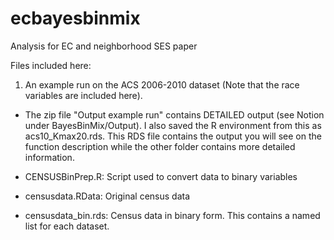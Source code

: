 # ecbayesbinmix
Analysis for EC and neighborhood SES paper


Files included here:
 1. An example run on the ACS 2006-2010 dataset (Note that the race variables are included here).
  *  The zip file "Output example run" contains DETAILED output (see Notion under  BayesBinMix/Output). I also saved the R environment from this as acs10_Kmax20.rds. This RDS file contains the output you will see on the function description while the other folder contains more detailed information.

  *  CENSUSBinPrep.R: Script used to convert data to binary variables
  *  censusdata.RData: Original census data 
  *  censusdata_bin.rds: Census data in binary form. This contains a named list for each dataset.
